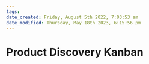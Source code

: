 ```yaml
---
tags: 
date_created: Friday, August 5th 2022, 7:03:53 am
date_modified: Thursday, May 18th 2023, 6:15:56 pm
---
```

# Product Discovery Kanban
